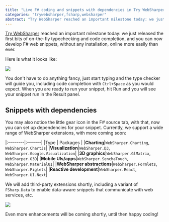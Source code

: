 ```yaml
---
title: "Live F# coding and snippets with dependencies in Try WebSharper"
categories: "trywebsharper,fsharp,websharper"
abstract: "Try WebSharper reached an important milestone today: we just released the first bits of on-the-fly typechecking and code completion, and you can now develop F# web snippets, without any installation, online more easily than ever."
---
```

[Try WebSharper](http://try.websharper.com) reached an important milestone today: we just released the first bits of on-the-fly typechecking and code completion, and you can now develop F# web snippets, without any installation, online more easily than ever.

Here is what it looks like:

[![](http://i.imgur.com/XAoctQZl.png)](http://i.imgur.com/XAoctQZ.png)

You don't have to do anything fancy, just start typing and the type checker will guide you, including code completion with `Ctrl+Space` as you would expect.  When you are ready to run your snippet, hit Run and you will see your snippet run in the Result panel.

## Snippets with dependencies

You may also notice the little gear icon in the F# source tab, with that, now you can set up dependencies for your snippet.  Currently, we support a wide range of WebSharper extensions, with more coming soon:

|:--------|:-------|
|Type     | Packages     |
|**Charting**|`WebSharper.Charting`, `WebSharper.ChartJs`|
|**Visualization**|`WebSharper.D3`, `WebSharper.Google.Visualization`|
|**3D graphics**|`WebSharper.GlMatrix`, `WebSharper.O3D`|
|**Mobile UIs/apps**|`WebSharper.SenchaTouch`, `WebSharper.MaterialUI`|
|**WebSharper abstractions**|`WebSharper.Formlets`, `WebSharper.Piglets`|
|**Reactive development**|`WebSharper.React`, `WebSharper.UI.Next`|

We will add third-party extensions shortly, including a variant of `FSharp.Data` to enable data-aware snippets that communicate with web services, etc.

[![](http://i.imgur.com/35rYVevl.png)](http://i.imgur.com/35rYVev.png)

Even more enhancements will be coming shortly, until then happy coding!
